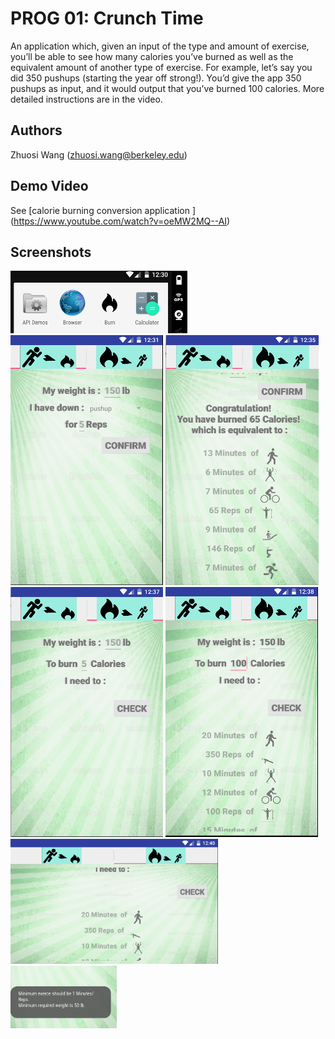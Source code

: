 # PROG 01: Crunch Time

An application which, given an input of the type and amount of exercise, you’ll be able to see how many calories you’ve burned as well as the equivalent amount of another type of exercise. For example, let’s say you did 350 pushups (starting the year off strong!). You’d give the app 350 pushups as input, and it would output that you’ve burned 100 calories. More detailed instructions are in the video.

## Authors

Zhuosi Wang ([zhuosi.wang@berkeley.edu](mailto:zhuosi.wang@berkeley.edu))

## Demo Video

See [calorie burning conversion application ] (https://www.youtube.com/watch?v=oeMW2MQ--AI)

## Screenshots
<img src="screenshots/lunch_icon.png" height="100" alt="lunch_icon"/>
<img src="screenshots/first_tab.png" height="400" alt="first_tab"/>
<img src="screenshots/first_tab_2.png" height="400" alt="first_tab_2"/>
<img src="screenshots/second_tab.png" height="400" alt="second_tab"/>
<img src="screenshots/second_tab_2.png" height="400" alt="second_tab_2"/>
<img src="screenshots/rotate.png" height="200" alt="rotate"/>
<img src="screenshots/toast_notification.png" height="100" alt="toast_notification"/>

